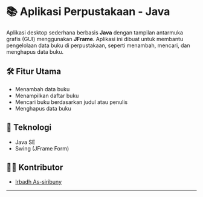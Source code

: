 # 📚 Aplikasi Perpustakaan - Java

Aplikasi desktop sederhana berbasis **Java** dengan tampilan antarmuka grafis (GUI) menggunakan **JFrame**. Aplikasi ini dibuat untuk membantu pengelolaan data buku di perpustakaan, seperti menambah, mencari, dan menghapus data buku.

## 🛠️ Fitur Utama

- Menambah data buku
- Menampilkan daftar buku
- Mencari buku berdasarkan judul atau penulis
- Menghapus data buku

## 🧰 Teknologi

- Java SE
- Swing (JFrame Form)

## 👨‍💻 Kontributor

- [Irbadh As-siribuny](https://github.com/r4scodee)

---

